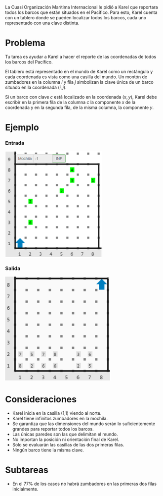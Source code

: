 La Cuasi Organización Marítima Internacional le pidió a Karel que reportara todos los barcos que están situados en el Pacífico. Para esto, Karel cuenta con un tablero donde se pueden localizar todos los barcos, cada uno representado con una clave distinta.

# Problema

Tu tarea es ayudar a Karel a hacer el reporte de las coordenadas de todos los barcos del Pacífico.

El tablero está representado en el mundo de Karel como un rectángulo y cada coordenada es vista como una casilla del mundo. Un montón de zumbadores en la columna $i$ y fila $j$ simbolizan la clave única de un barco situado en la coordenada $(i,j)$.

Si un barco con clave $c$ está localizado en la coordenada $(x,y)$, Karel debe escribir en la primera fila de la columna $c$ la componente $x$ de la coordenada y en la segunda fila, de la misma columna, la componente $y$.

# Ejemplo

### Entrada

![Ejemplo de entrada](entrada.png)

### Salida

![Ejemplo de salida](salida.png)

# Consideraciones

- Karel inicia en la casilla (1,1) viendo al norte.
- Karel tiene infinitos zumbadores en la mochila.
- Se garantiza que las dimensiones del mundo serán lo suficientemente grandes para reportar todos los barcos.
- Las únicas paredes son las que delimitan el mundo.
- No importan la posición ni orientación final de Karel.
- Solo se evaluarán las casillas de las dos primeras filas.
- Ningún barco tiene la misma clave.

# Subtareas

- En el 77% de los casos no habrá zumbadores en las primeras dos filas inicialmente.
